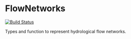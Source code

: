 # FlowNetworks

[![Build Status](https://travis-ci.org/scheidan/FlowNetworks.jl.svg?branch=master)](https://travis-ci.org/scheidan/FlowNetworks.jl)

Types and function to represent hydrological flow networks.